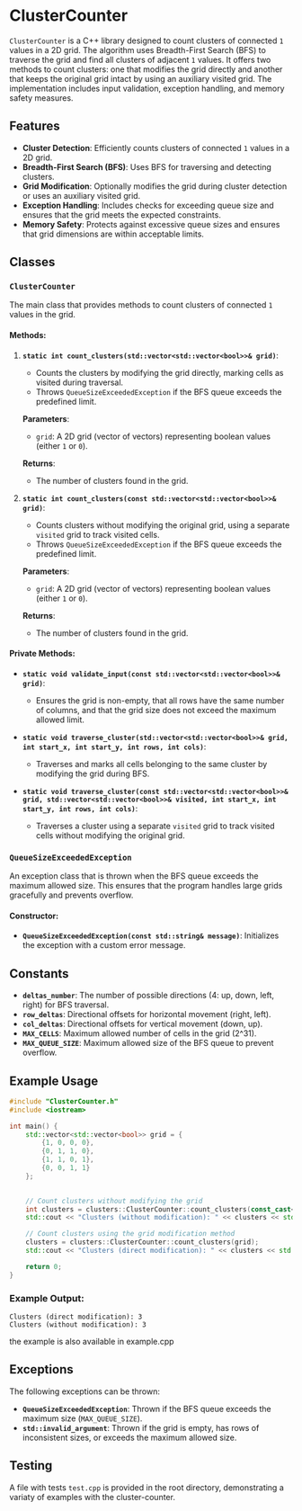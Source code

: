# ClusterCounter

`ClusterCounter` is a C++ library designed to count clusters of connected `1` values in a 2D grid. The algorithm uses Breadth-First Search (BFS) to traverse the grid and find all clusters of adjacent `1` values. It offers two methods to count clusters: one that modifies the grid directly and another that keeps the original grid intact by using an auxiliary visited grid. The implementation includes input validation, exception handling, and memory safety measures.

## Features

- **Cluster Detection**: Efficiently counts clusters of connected `1` values in a 2D grid.
- **Breadth-First Search (BFS)**: Uses BFS for traversing and detecting clusters.
- **Grid Modification**: Optionally modifies the grid during cluster detection or uses an auxiliary visited grid.
- **Exception Handling**: Includes checks for exceeding queue size and ensures that the grid meets the expected constraints.
- **Memory Safety**: Protects against excessive queue sizes and ensures that grid dimensions are within acceptable limits.

## Classes

### `ClusterCounter`

The main class that provides methods to count clusters of connected `1` values in the grid.

#### Methods:

1. **`static int count_clusters(std::vector<std::vector<bool>>& grid)`**:
   - Counts the clusters by modifying the grid directly, marking cells as visited during traversal.
   - Throws `QueueSizeExceededException` if the BFS queue exceeds the predefined limit.
   
   **Parameters**:
   - `grid`: A 2D grid (vector of vectors) representing boolean values (either `1` or `0`).

   **Returns**:
   - The number of clusters found in the grid.

2. **`static int count_clusters(const std::vector<std::vector<bool>>& grid)`**:
   - Counts clusters without modifying the original grid, using a separate `visited` grid to track visited cells.
   - Throws `QueueSizeExceededException` if the BFS queue exceeds the predefined limit.

   **Parameters**:
   - `grid`: A 2D grid (vector of vectors) representing boolean values (either `1` or `0`).

   **Returns**:
   - The number of clusters found in the grid.

#### Private Methods:
- **`static void validate_input(const std::vector<std::vector<bool>>& grid)`**: 
   - Ensures the grid is non-empty, that all rows have the same number of columns, and that the grid size does not exceed the maximum allowed limit.
   
- **`static void traverse_cluster(std::vector<std::vector<bool>>& grid, int start_x, int start_y, int rows, int cols)`**:
   - Traverses and marks all cells belonging to the same cluster by modifying the grid during BFS.
   
- **`static void traverse_cluster(const std::vector<std::vector<bool>>& grid, std::vector<std::vector<bool>>& visited, int start_x, int start_y, int rows, int cols)`**:
   - Traverses a cluster using a separate `visited` grid to track visited cells without modifying the original grid.

### `QueueSizeExceededException`

An exception class that is thrown when the BFS queue exceeds the maximum allowed size. This ensures that the program handles large grids gracefully and prevents overflow.

#### Constructor:
- **`QueueSizeExceededException(const std::string& message)`**: Initializes the exception with a custom error message.

## Constants

- **`deltas_number`**: The number of possible directions (4: up, down, left, right) for BFS traversal.
- **`row_deltas`**: Directional offsets for horizontal movement (right, left).
- **`col_deltas`**: Directional offsets for vertical movement (down, up).
- **`MAX_CELLS`**: Maximum allowed number of cells in the grid (2^31).
- **`MAX_QUEUE_SIZE`**: Maximum allowed size of the BFS queue to prevent overflow.

## Example Usage

```cpp
#include "ClusterCounter.h"
#include <iostream>

int main() {
    std::vector<std::vector<bool>> grid = {
        {1, 0, 0, 0},
        {0, 1, 1, 0},
        {1, 1, 0, 1},
        {0, 0, 1, 1}
    };

    
    // Count clusters without modifying the grid
    int clusters = clusters::ClusterCounter::count_clusters(const_cast<const std::vector<std::vector<bool>>&>(grid));
    std::cout << "Clusters (without modification): " << clusters << std::endl;

    // Count clusters using the grid modification method
    clusters = clusters::ClusterCounter::count_clusters(grid);
    std::cout << "Clusters (direct modification): " << clusters << std::endl;

    return 0;
}
```

### Example Output:
```
Clusters (direct modification): 3
Clusters (without modification): 3
```
the example is also available in example.cpp

## Exceptions

The following exceptions can be thrown:

- **`QueueSizeExceededException`**: Thrown if the BFS queue exceeds the maximum size (`MAX_QUEUE_SIZE`).
- **`std::invalid_argument`**: Thrown if the grid is empty, has rows of inconsistent sizes, or exceeds the maximum allowed size.

## Testing
A file with tests `test.cpp` is provided in the root directory, demonstrating a variaty of examples with the cluster-counter.